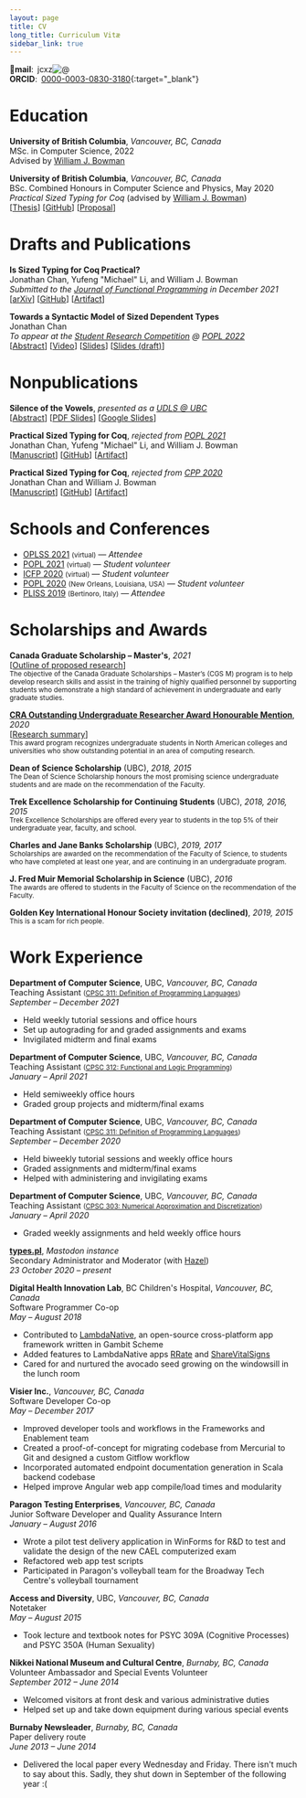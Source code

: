 ```yaml
---
layout: page
title: CV
long_title: Curriculum Vitæ
sidebar_link: true
---
```


**📧mail**: <span class="jcxz">jcxz<img alt="&commat;" style="display: inline"/></span>
<br/>
**ORCID**: [0000-0003-0830-3180](https://orcid.org/0000-0003-0830-3180){:target="_blank"}

# Education

**University of British Columbia**, *Vancouver, BC, Canada*
<br/>
MSc. in Computer Science, 2022
<br/>
Advised by [William J. Bowman](https://www.williamjbowman.com/)

**University of British Columbia**, *Vancouver, BC, Canada*
<br/>
BSc. Combined Honours in Computer Science and Physics, May 2020
<br/>
*Practical Sized Typing for Coq* (advised by [William J. Bowman](https://www.williamjbowman.com/))
<br/>
[[Thesis](https://dx.doi.org/10.14288/1.0406074)] [[GitHub](https://github.com/ionathanch/coq/tree/dev)] [[Proposal](/assets/pdfs/bsc-proposal.pdf)]

# Drafts and Publications

**Is Sized Typing for Coq Practical?**
<br/>
Jonathan Chan, Yufeng "Michael" Li, and William J. Bowman
<br/>
*Submitted to the [Journal of Functional Programming](https://www.cambridge.org/core/journals/journal-of-functional-programming) in December 2021*
<br/>
[[arXiv](https://arxiv.org/abs/1912.05601)] [[GitHub](https://github.com/ionathanch/coq/releases/tag/V8.12%2Bsized-jfp)] [[Artifact](https://doi.org/10.5281/zenodo.5661975)]

**Towards a Syntactic Model of Sized Dependent Types**
<br/>
Jonathan Chan
<br/>
*To appear at the [Student Research Competition](https://popl22.sigplan.org/track/POPL-2022-student-research-competition) @ [POPL 2022](https://popl22.sigplan.org/)*
<br/>
[[Abstract](/assets/pdfs/src2022-abstract.pdf)] [[Video](https://youtu.be/kMys-2RU0bo)] [[Slides](/assets/pdfs/src2022-slides.pdf)] [[Slides (draft)](/assets/pdfs/sized-types-syntactic-model.pdf)]

# Nonpublications

**Silence of the Vowels**, *presented as a [UDLS @ UBC](https://www.cs.ubc.ca/~udls)*
<br/>
[[Abstract](https://www.cs.ubc.ca/~udls/showTalk.php/2021-10-22)] [[PDF Slides](/assets/pdfs/silence-of-the-vowels.pdf)] [[Google Slides](https://docs.google.com/presentation/d/1u6xm3sfCZPGUpSFotxbgBRPE-NBxJrjmTvuSAfUprw4/edit?usp=sharing)]

**Practical Sized Typing for Coq**, *rejected from [POPL 2021](https://popl21.sigplan.org/track/POPL-2021-research-papers)*
<br/>
Jonathan Chan, Yufeng "Michael" Li, and William J. Bowman
<br/>
[[Manuscript](/assets/pdfs/pstc-popl2021.pdf)] [[GitHub](https://github.com/ionathanch/coq/releases/tag/V8.12%2Bsized)] [[Artifact](https://doi.org/10.5281/zenodo.3937941)]

**Practical Sized Typing for Coq**, *rejected from [CPP 2020](https://popl20.sigplan.org/home/CPP-2020)*
<br/>
Jonathan Chan and William J. Bowman
<br/>
[[Manuscript](/assets/pdfs/pstc-cpp2020.pdf)] [[GitHub](https://github.com/ionathanch/coq/releases/tag/v0.1.0)] [[Artifact](https://doi.org/10.5281/zenodo.3516517)]

# Schools and Conferences

* [OPLSS 2021](https://www.cs.uoregon.edu/research/summerschool/summer21/) <small>(virtual)</small> — *Attendee*
* [POPL 2021](https://popl21.sigplan.org/) <small>(virtual)</small> — *Student volunteer*
* [ICFP 2020](https://icfp20.sigplan.org/) <small>(virtual)</small> — *Student volunteer*
* [POPL 2020](https://popl20.sigplan.org/) <small>(New Orleans, Louisiana, USA)</small> — *Student volunteer* 
* [PLISS 2019](https://pliss2019.github.io/) <small>(Bertinoro, Italy)</small> — *Attendee*

# Scholarships and Awards

**Canada Graduate Scholarship – Master's**, *2021*
<br/>
[[Outline of proposed research](/assets/pdfs/cgs-m-proposal.pdf)]
<br/>
<small>The objective of the Canada Graduate Scholarships – Master’s (CGS M) program is to help develop research skills and assist in the training of highly qualified personnel by supporting students who demonstrate a high standard of achievement in undergraduate and early graduate studies.</small>

[**CRA Outstanding Undergraduate Researcher Award Honourable Mention**](https://cra.org/about/awards/outstanding-undergraduate-researcher-award/#2020), *2020*
<br />
[[Research summary](/assets/pdfs/bsc-summary.pdf)]
<br/>
<small>This award program recognizes undergraduate students in North American colleges and universities who show outstanding potential in an area of computing research.</small>

**Dean of Science Scholarship** (UBC), *2018, 2015*
<br/>
<small>The Dean of Science Scholarship honours the most promising science undergraduate students and are made on the recommendation of the Faculty.</small>

**Trek Excellence Scholarship for Continuing Students** (UBC), *2018, 2016, 2015*
<br/>
<small>Trek Excellence Scholarships are offered every year to students in the top 5% of their undergraduate year, faculty, and school.</small>

**Charles and Jane Banks Scholarship** (UBC), *2019, 2017*
<br/>
<small>Scholarships are awarded on the recommendation of the Faculty of Science, to students who have completed at least one year, and are continuing in an undergraduate program.</small>

**J. Fred Muir Memorial Scholarship in Science** (UBC), *2016*
<br/>
<small>The awards are offered to students in the Faculty of Science on the recommendation of the Faculty.</small>

**Golden Key International Honour Society invitation (declined)**, *2019, 2015*
<br/>
<small>This is a scam for rich people.</small>

# Work Experience

**Department of Computer Science**, UBC, *Vancouver, BC, Canada*
<br/>
Teaching Assistant <small>([CPSC 311: Definition of Programming Languages](https://www.students.cs.ubc.ca/~cs-311/2021W1/))</small>
<br/>
*September – December 2021*
* Held weekly tutorial sessions and office hours
* Set up autograding for and graded assignments and exams
* Invigilated midterm and final exams

**Department of Computer Science**, UBC, *Vancouver, BC, Canada*
<br/>
Teaching Assistant <small>([CPSC 312: Functional and Logic Programming](https://www.cs.ubc.ca/~poole/cs312/2021/))</small>
<br/>
*January – April 2021*
* Held semiweekly office hours
* Graded group projects and midterm/final exams

**Department of Computer Science**, UBC, *Vancouver, BC, Canada*
<br/>
Teaching Assistant <small>([CPSC 311: Definition of Programming Languages](https://www.students.cs.ubc.ca/~cs-311/2020W1/))</small>
<br/>
*September – December 2020*
* Held biweekly tutorial sessions and weekly office hours
* Graded assignments and midterm/final exams
* Helped with administering and invigilating exams

**Department of Computer Science**, UBC, *Vancouver, BC, Canada*
<br/>
Teaching Assistant <small>([CPSC 303: Numerical Approximation and Discretization](https://www.cs.ubc.ca/~jf/courses/303.S2020/index.html))</small>
<br/>
*January – April 2020*
* Graded weekly assignments and held weekly office hours

**[types.pl](https://types.pl)**, *Mastodon instance*
<br/>
Secondary Administrator and Moderator (with [Hazel](https://knightsofthelambdacalcul.us/))
<br/>
*23 October 2020 – present*

**Digital Health Innovation Lab**, BC Children's Hospital, *Vancouver, BC, Canada*
<br/>
Software Programmer Co-op
<br/>
*May – August 2018*
* Contributed to [LambdaNative](https://github.com/part-cw/lambdanative), an open-source cross-platform app framework written in Gambit Scheme
* Added features to LambdaNative apps [RRate](https://github.com/part-cw/LNhealth) and [ShareVitalSigns](https://github.com/part-cw/sharevitalsigns)
* Cared for and nurtured the avocado seed growing on the windowsill in the lunch room

**Visier Inc.**, *Vancouver, BC, Canada*
<br/>
Software Developer Co-op
<br/>
*May – December 2017*
* Improved developer tools and workflows in the Frameworks and Enablement team
* Created a proof-of-concept for migrating codebase from Mercurial to Git and designed a custom Gitflow workflow
* Incorporated automated endpoint documentation generation in Scala backend codebase
* Helped improve Angular web app compile/load times and modularity

**Paragon Testing Enterprises**, *Vancouver, BC, Canada*
<br/>
Junior Software Developer and Quality Assurance Intern
<br/>
*January – August 2016*
* Wrote a pilot test delivery application in WinForms for R&D to test and validate the design of the new CAEL computerized exam
* Refactored web app test scripts
* Participated in Paragon's volleyball team for the Broadway Tech Centre's volleyball tournament

**Access and Diversity**, UBC, *Vancouver, BC, Canada*
<br/>
Notetaker
<br/>
*May – August 2015*
* Took lecture and textbook notes for PSYC 309A (Cognitive Processes) and PSYC 350A (Human Sexuality)

**Nikkei National Museum and Cultural Centre**, *Burnaby, BC, Canada*
<br/>
Volunteer Ambassador and Special Events Volunteer
<br/>
*September 2012 – June 2014*
* Welcomed visitors at front desk and various administrative duties
* Helped set up and take down equipment during various special events

**Burnaby Newsleader**, *Burnaby, BC, Canada*
<br/>
Paper delivery route
<br/>
*June 2013 – June 2014*
* Delivered the local paper every Wednesday and Friday. There isn't much to say about this. Sadly, they shut down in September of the following year :(

